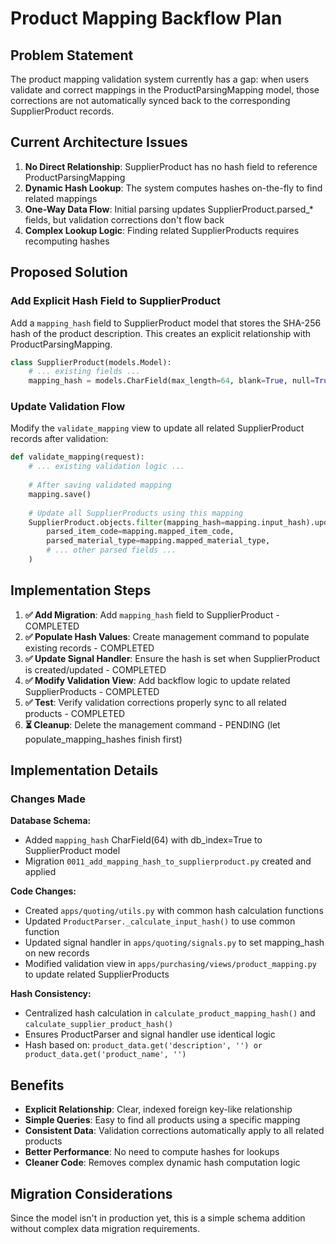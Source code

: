 # Product Mapping Backflow Plan

## Problem Statement

The product mapping validation system currently has a gap: when users validate and correct mappings in the ProductParsingMapping model, those corrections are not automatically synced back to the corresponding SupplierProduct records.

## Current Architecture Issues

1. **No Direct Relationship**: SupplierProduct has no hash field to reference ProductParsingMapping
2. **Dynamic Hash Lookup**: The system computes hashes on-the-fly to find related mappings
3. **One-Way Data Flow**: Initial parsing updates SupplierProduct.parsed_* fields, but validation corrections don't flow back
4. **Complex Lookup Logic**: Finding related SupplierProducts requires recomputing hashes

## Proposed Solution

### Add Explicit Hash Field to SupplierProduct

Add a `mapping_hash` field to SupplierProduct model that stores the SHA-256 hash of the product description. This creates an explicit relationship with ProductParsingMapping.

```python
class SupplierProduct(models.Model):
    # ... existing fields ...
    mapping_hash = models.CharField(max_length=64, blank=True, null=True, db_index=True)
```

### Update Validation Flow

Modify the `validate_mapping` view to update all related SupplierProduct records after validation:

```python
def validate_mapping(request):
    # ... existing validation logic ...
    
    # After saving validated mapping
    mapping.save()
    
    # Update all SupplierProducts using this mapping
    SupplierProduct.objects.filter(mapping_hash=mapping.input_hash).update(
        parsed_item_code=mapping.mapped_item_code,
        parsed_material_type=mapping.mapped_material_type,
        # ... other parsed fields ...
    )
```

## Implementation Steps

1. **✅ Add Migration**: Add `mapping_hash` field to SupplierProduct - COMPLETED
2. **✅ Populate Hash Values**: Create management command to populate existing records - COMPLETED
3. **✅ Update Signal Handler**: Ensure the hash is set when SupplierProduct is created/updated - COMPLETED
4. **✅ Modify Validation View**: Add backflow logic to update related SupplierProducts - COMPLETED
5. **✅ Test**: Verify validation corrections properly sync to all related products - COMPLETED
6. **⏳ Cleanup**: Delete the management command - PENDING (let populate_mapping_hashes finish first)

## Implementation Details

### Changes Made

**Database Schema:**
- Added `mapping_hash` CharField(64) with db_index=True to SupplierProduct model
- Migration `0011_add_mapping_hash_to_supplierproduct.py` created and applied

**Code Changes:**
- Created `apps/quoting/utils.py` with common hash calculation functions
- Updated `ProductParser._calculate_input_hash()` to use common function
- Updated signal handler in `apps/quoting/signals.py` to set mapping_hash on new records
- Modified validation view in `apps/purchasing/views/product_mapping.py` to update related SupplierProducts

**Hash Consistency:**
- Centralized hash calculation in `calculate_product_mapping_hash()` and `calculate_supplier_product_hash()`
- Ensures ProductParser and signal handler use identical logic
- Hash based on: `product_data.get('description', '') or product_data.get('product_name', '')`

## Benefits

- **Explicit Relationship**: Clear, indexed foreign key-like relationship
- **Simple Queries**: Easy to find all products using a specific mapping
- **Consistent Data**: Validation corrections automatically apply to all related products
- **Better Performance**: No need to compute hashes for lookups
- **Cleaner Code**: Removes complex dynamic hash computation logic

## Migration Considerations

Since the model isn't in production yet, this is a simple schema addition without complex data migration requirements.